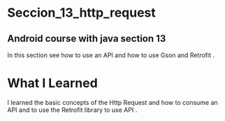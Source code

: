 # Seccion_13_http_request
## Android course with java section 13

In this section see how to use an API and how to use Gson and Retrofit .

# What I Learned

I learned the basic concepts of the Http Request and how to consume an API and to use the Retrofit library to use API .
